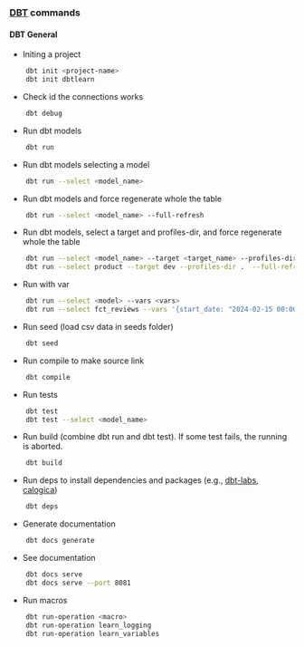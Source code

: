 ### [DBT](https://www.python.org/) commands

#### DBT General
- Initing a project
```sh
    dbt init <project-name>
    dbt init dbtlearn
```

- Check id the connections works
```sh
    dbt debug
```

- Run dbt models
```sh
    dbt run
```

- Run dbt models selecting a model
```sh
    dbt run --select <model_name>
```

- Run dbt models and force regenerate whole the table
```sh
    dbt run --select <model_name> --full-refresh 
```

- Run dbt models, select a target and profiles-dir, and force regenerate whole the table
```sh
    dbt run --select <model_name> --target <target_name> --profiles-dir .  --full-refresh 
    dbt run --select product --target dev --profiles-dir .  --full-refresh 
```

- Run with var
```sh
    dbt run --select <model> --vars <vars>
    dbt run --select fct_reviews --vars '{start_date: "2024-02-15 00:00:00", end_date: "2024-03-15 23:59:59"}'
```

- Run seed (load csv data in seeds folder)
```sh
    dbt seed
```

- Run compile to make source link
```sh
    dbt compile
```

- Run tests
```sh
    dbt test
    dbt test --select <model_name>
```

- Run build (combine dbt run and dbt test). If some test fails, the running is aborted.
```sh
    dbt build
```
- Run deps to install dependencies and packages (e.g., [dbt-labs](https://hub.getdbt.com/dbt-labs), [calogica](https://github.com/calogica/dbt-expectations))
```sh
    dbt deps
```

- Generate documentation
```sh
    dbt docs generate
```

- See documentation
```sh
    dbt docs serve
    dbt docs serve --port 8081
```

- Run macros
```sh
    dbt run-operation <macro>
    dbt run-operation learn_logging
    dbt run-operation learn_variables
```

